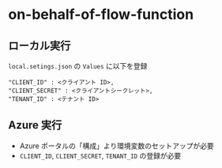 # on-behalf-of-flow-function


## ローカル実行
`local.setings.json` の `Values` に以下を登録

```
"CLIENT_ID" : <クライアント ID>,
"CLIENT_SECRET" : <クライアントシークレット>,
"TENANT_ID" : <テナント ID>
```

## Azure 実行
- Azure ポータルの「構成」より環境変数のセットアップが必要
- `CLIENT_ID`, `CLIENT_SECRET`, `TENANT_ID` の登録が必要